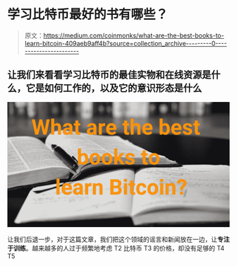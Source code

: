 # 学习比特币最好的书有哪些？

> 原文：<https://medium.com/coinmonks/what-are-the-best-books-to-learn-bitcoin-409aeb9aff4b?source=collection_archive---------0----------------------->

## 让我们来看看学习比特币的最佳实物和在线资源是什么，它是如何工作的，以及它的意识形态是什么

![](img/abe4f051c518da29962e65623bc3e1f2.png)

让我们后退一步，对于这篇文章，我们把这个领域的谣言和新闻放在一边，让**专注于训练**。越来越多的人过于频繁地考虑 T2 比特币 T3 的价格，却没有足够的 T4 T5
